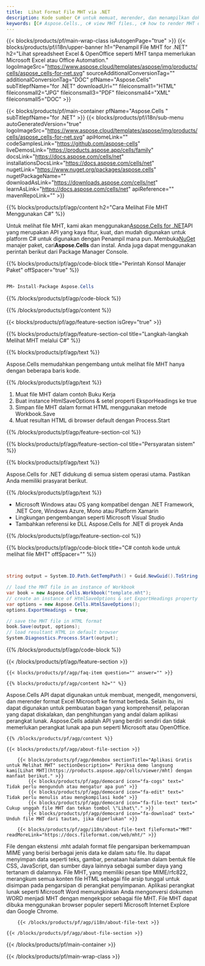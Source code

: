 ```yaml
---
title:  Lihat Format File MHT via .NET
description: Kode sumber C# untuk memuat, merender, dan menampilkan dokumen MHT pada Kerangka .NET, .NET Core, Windows Azure, Mono atau Platform Xamarin.
keywords: [C# Aspose.Cells., c# view MHT files., c# how to render MHT document., c# load and display MHT files., MHT File Viewer using C#]
---
```

{{< blocks/products/pf/main-wrap-class isAutogenPage="true" >}}
{{< blocks/products/pf/i18n/upper-banner h1="Penampil File MHT for .NET" h2="Lihat spreadsheet Excel & OpenOffice seperti MHT tanpa memerlukan Microsoft Excel atau Office Automation." logoImageSrc="https://www.aspose.cloud/templates/aspose/img/products/cells/aspose_cells-for-net.svg" sourceAdditionalConversionTag="" additionalConversionTag="DOC" pfName="Aspose.Cells" subTitlepfName="for .NET" downloadUrl="" fileiconsmall1="HTML" fileiconsmall2="JPG" fileiconsmall3="PDF" fileiconsmall4="XML" fileiconsmall5="DOC" >}}

{{< blocks/products/pf/main-container pfName="Aspose.Cells " subTitlepfName="for .NET" >}}
{{< blocks/products/pf/i18n/sub-menu autoGeneratedVersion="true" logoImageSrc="https://www.aspose.cloud/templates/aspose/img/products/cells/aspose_cells-for-net.svg" apiHomeLink="" codeSamplesLink="https://github.com/aspose-cells" liveDemosLink="https://products.aspose.app/cells/family" docsLink="https://docs.aspose.com/cells/net" installationsDocsLink="https://docs.aspose.com/cells/net" nugetLink="https://www.nuget.org/packages/aspose.cells" nugetPackageName="" downloadAsLink="https://downloads.aspose.com/cells/net" learnAsLink="https://docs.aspose.com/cells/net" apiReference="" mavenRepoLink="" >}}

{{% blocks/products/pf/agp/content h2="Cara Melihat File MHT Menggunakan C#" %}}

 Untuk melihat file MHT, kami akan menggunakan<a href="https://products.aspose.com/cells/net">Aspose.Cells for .NET</a>API yang merupakan API yang kaya fitur, kuat, dan mudah digunakan untuk platform C# untuk digunakan dengan Penampil mana pun. Membuka<a href="https://www.nuget.org/packages/aspose.cells">NuGet</a> manajer paket, cari<b>Aspose.Cells</b> dan instal. Anda juga dapat menggunakan perintah berikut dari Package Manager Console.

{{% blocks/products/pf/agp/code-block title="Perintah Konsol Manajer Paket" offSpacer="true" %}}

```cs

PM> Install-Package Aspose.Cells

```

{{% /blocks/products/pf/agp/code-block %}}

{{% /blocks/products/pf/agp/content %}}

{{< blocks/products/pf/agp/feature-section isGrey="true" >}}

{{% blocks/products/pf/agp/feature-section-col title="Langkah-langkah Melihat MHT melalui C#" %}}

{{% blocks/products/pf/agp/text %}}

 Aspose.Cells memudahkan pengembang untuk melihat file MHT hanya dengan beberapa baris kode.

{{% /blocks/products/pf/agp/text %}}

1. Muat file MHT dalam contoh Buku Kerja
1. Buat instance HtmlSaveOptions & setel properti EksporHeadings ke true
1. Simpan file MHT dalam format HTML menggunakan metode Workbook.Save
1. Muat resultan HTML di browser default dengan Process.Start


{{% /blocks/products/pf/agp/feature-section-col %}}

{{% blocks/products/pf/agp/feature-section-col title="Persyaratan sistem" %}}

{{% blocks/products/pf/agp/text %}}

 Aspose.Cells for .NET didukung di semua sistem operasi utama. Pastikan Anda memiliki prasyarat berikut.

{{% /blocks/products/pf/agp/text %}}

-  Microsoft Windows atau OS yang kompatibel dengan .NET Framework, .NET Core, Windows Azure, Mono atau Platform Xamarin
-  Lingkungan pengembangan seperti Microsoft Visual Studio
-  Tambahkan referensi ke DLL Aspose.Cells for .NET di proyek Anda

{{% /blocks/products/pf/agp/feature-section-col %}}

{{% blocks/products/pf/agp/code-block title="C# contoh kode untuk melihat file MHT" offSpacer="" %}}

```cs


string output = System.IO.Path.GetTempPath() + Guid.NewGuid().ToString() + ".html";

// load the MHT file in an instance of Workbook
var book = new Aspose.Cells.Workbook("template.mht");
// create an instance of HtmlSaveOptions & set ExportHeadings property to true
var options = new Aspose.Cells.HtmlSaveOptions();
options.ExportHeadings = true;

// save the MHT file in HTML format
book.Save(output, options);
// load resultant HTML in default browser
System.Diagnostics.Process.Start(output);

```

{{% /blocks/products/pf/agp/code-block %}}

{{< /blocks/products/pf/agp/feature-section >}}

    {{< blocks/products/pf/agp/faq-item question="" answer="" >}}
 

<!-- aboutfile Starts -->

    {{% blocks/products/pf/agp/content h2="" %}}

Aspose.Cells API dapat digunakan untuk membuat, mengedit, mengonversi, dan merender format Excel Microsoft ke format berbeda. Selain itu, ini dapat digunakan untuk pembuatan bagan yang komprehensif, pelaporan yang dapat diskalakan, dan penghitungan yang andal dalam aplikasi perangkat lunak. Aspose.Cells adalah API yang berdiri sendiri dan tidak memerlukan perangkat lunak apa pun seperti Microsoft atau OpenOffice.



    {{% /blocks/products/pf/agp/content %}}

    {{< blocks/products/pf/agp/about-file-section >}}

        {{< blocks/products/pf/agp/demobox sectionTitle="Aplikasi Gratis untuk Melihat MHT" sectionDescription=" Periksa demo langsung kami[Lihat MHT](https://products.aspose.app/cells/viewer/mht) dengan manfaat berikut." >}}
            {{< blocks/products/pf/agp/democard icon="fa-cogs" text=" Tidak perlu mengunduh atau mengatur apa pun" >}}
            {{< blocks/products/pf/agp/democard icon="fa-edit" text=" Tidak perlu menulis atau mengkompilasi kode" >}}
            {{< blocks/products/pf/agp/democard icon="fa-file-text" text=" Cukup unggah file MHT dan tekan tombol \"Lihat\"." >}}
            {{< blocks/products/pf/agp/democard icon="fa-download" text=" Unduh file MHT dari tautan, jika diperlukan" >}}

        {{< blocks/products/pf/agp/i18n/about-file-text fileFormat="MHT" readMoreLink="https://docs.fileformat.com/web/mht/" >}}
File dengan ekstensi .mht adalah format file pengarsipan berkemampuan MIME yang berisi berbagai jenis data ke dalam satu file. Itu dapat menyimpan data seperti teks, gambar, penataan halaman dalam bentuk file CSS, JavaScript, dan sumber daya lainnya sebagai sumber daya yang tertanam di dalamnya. File MHT, yang memiliki pesan tipe MIME/rfc822, merangkum semua konten file HTML sebagai file arsip tunggal untuk disimpan pada pengarsipan di perangkat penyimpanan. Aplikasi perangkat lunak seperti Microsoft Word memungkinkan Anda mengonversi dokumen WORD menjadi MHT dengan mengekspor sebagai file MHT. File MHT dapat dibuka menggunakan browser populer seperti Microsoft Internet Explore dan Google Chrome.

        {{< /blocks/products/pf/agp/i18n/about-file-text >}}

    {{< /blocks/products/pf/agp/about-file-section >}}

<!-- aboutfile Ends -->



{{< /blocks/products/pf/main-container >}}
    
{{< /blocks/products/pf/main-wrap-class >}}
